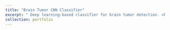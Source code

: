 ```yaml
---
title: "Brain Tumor CNN Classifier"
excerpt: " Deep learning-based classifier for brain tumor detection. <br/><img src='/images/portf_bt_1.png' style='width:500px;height:auto; border: 2px solid black;'>"
collection: portfolio
---
```


